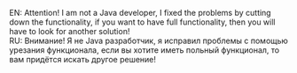 EN:
Attention! I am not a Java developer, I fixed the problems by cutting down the functionality, if you want to have full functionality, then you will have to look for another solution!                                                                
RU:
Внимание! Я не Java разработчик, я исправил проблемы с помощью урезания функционала, если вы хотите иметь польный функционал, то вам придётся искать другое решение!

